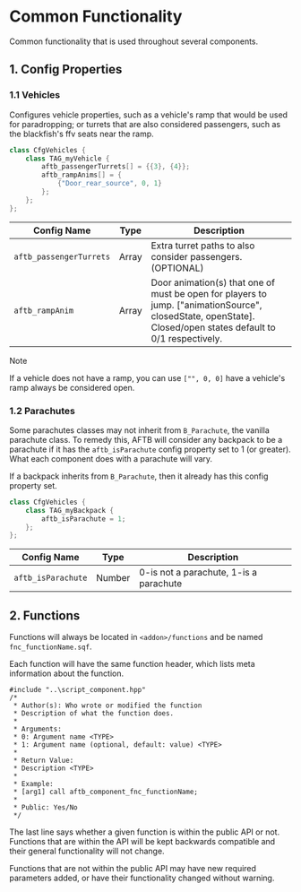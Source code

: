 # Common Functionality

Common functionality that is used throughout several components.

## 1. Config Properties
### 1.1 Vehicles
Configures vehicle properties, such as a vehicle's ramp that would be used for paradropping; or turrets that are also considered passengers, such as the blackfish's ffv seats near the ramp.

```cpp
class CfgVehicles {
    class TAG_myVehicle {
        aftb_passengerTurrets[] = {{3}, {4}};
        aftb_rampAnims[] = {
            {"Door_rear_source", 0, 1}
        };
    };
};
```

| Config Name                | Type             | Description                                                |
| -------------------------- | ---------------- | ---------------------------------------------------------- |
| `aftb_passengerTurrets`    | Array            | Extra turret paths to also consider passengers. (OPTIONAL) |
| `aftb_rampAnim`            | Array            | Door animation(s) that one of must be open for players to jump. ["animationSource", closedState, openState]. Closed/open states default to 0/1 respectively. |

> [!NOTE]
> If a vehicle does not have a ramp, you can use `["", 0, 0]` have a vehicle's ramp always be considered open.

### 1.2 Parachutes
Some parachutes classes may not inherit from `B_Parachute`, the vanilla parachute class. To remedy this, AFTB will consider any backpack to be a parachute if it has the `aftb_isParachute` config property set to 1 (or greater). What each component does with a parachute will vary.

If a backpack inherits from `B_Parachute`, then it already has this config property set.

```cpp
class CfgVehicles {
    class TAG_myBackpack {
        aftb_isParachute = 1;
    };
};
```

| Config Name       | Type   | Description                         |
| ----------------- | ------ | ----------------------------------- |
| `aftb_isParachute` | Number | 0-is not a parachute, 1-is a parachute |

## 2. Functions
Functions will always be located in `<addon>/functions` and be named `fnc_functionName.sqf`.

Each function will have the same function header, which lists meta information about the function.

```sqf
#include "..\script_component.hpp"
/*
 * Author(s): Who wrote or modified the function
 * Description of what the function does.
 *
 * Arguments:
 * 0: Argument name <TYPE>
 * 1: Argument name (optional, default: value) <TYPE>
 *
 * Return Value:
 * Description <TYPE>
 *
 * Example:
 * [arg1] call aftb_component_fnc_functionName;
 *
 * Public: Yes/No
 */
```

The last line says whether a given function is within the public API or not. Functions that are within the API will be kept backwards compatible and their general functionality will not change.

Functions that are not within the public API may have new required parameters added, or have their functionality changed without warning.
